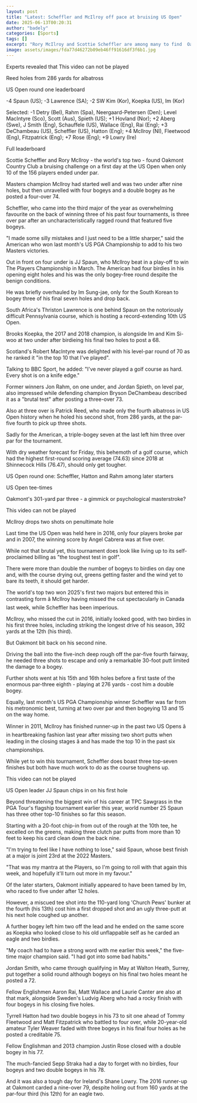 ```yaml
---
layout: post
title: "Latest: Scheffler and McIlroy off pace at bruising US Open"
date: 2025-06-13T00:20:31
author: "badely"
categories: [Sports]
tags: []
excerpt: "Rory McIlroy and Scottie Scheffler are among many to find  Oakmont Country Club a bruising challenge as JJ Spaun sets the pace on day one at the US Op"
image: assets/images/fda77d46272b09eb46ff91616df3f6b1.jpg
---
```


Experts revealed that This video can not be played

Reed holes from 286 yards for albatross

US Open round one leaderboard

-4 Spaun (US); -3 Lawrence (SA); -2 SW Kim (Kor), Koepka (US), Im (Kor)

Selected: -1 Detry (Bel), Rahm (Spa), Neergaard-Petersen (Den); Level MacIntyre (Sco), Scott (Aus), Spieth (US); +1 Hovland (Nor); +2 Aberg (Swe), J Smith (Eng), Schauffele (US), Wallace (Eng), Rai (Eng); +3 DeChambeau (US), Scheffler (US), Hatton (Eng); +4 McIlroy (NI), Fleetwood (Eng), Fitzpatrick (Eng); +7 Rose (Eng); +9 Lowry (Ire)

Full leaderboard

Scottie Scheffler and Rory McIlroy - the world's top two - found Oakmont Country Club a bruising challenge on a first day at the US Open when only 10 of the 156 players ended under par.

Masters champion McIlroy had started well and was two under after nine holes, but then unravelled with four bogeys and a double bogey as he posted a four-over 74.

Scheffler, who came into the third major of the year as overwhelming favourite on the back of winning three of his past four tournaments, is three over par after an uncharacteristically ragged round that featured five bogeys.

"I made some silly mistakes and I just need to be a little sharper," said the American who won last month's US PGA Championship to add to his two Masters victories.

Out in front on four under is JJ Spaun, who McIlroy beat in a play-off to win The Players Championship in March. The American had four birdies in his opening eight holes and his was the only bogey-free round despite the benign conditions.

He was briefly overhauled by Im Sung-jae, only for the South Korean to bogey three of his final seven holes and drop back.

South Africa's Thriston Lawrence is one behind Spaun on the notoriously difficult Pennsylvania course, which is hosting a record-extending 10th US Open.

Brooks Koepka, the 2017 and 2018 champion, is alongside Im and Kim Si-woo at two under after birdieing his final two holes to post a 68.

Scotland's Robert MacIntyre was delighted with his level-par round of 70 as he ranked it "in the top 10 that I've played".

Talking to BBC Sport, he added: "I've never played a golf course as hard. Every shot is on a knife edge."

Former winners Jon Rahm, on one under, and Jordan Spieth, on level par, also impressed while defending champion Bryson DeChambeau described it as a "brutal test" after posting a three-over 73.

Also at three over is Patrick Reed, who made only the fourth albatross in US Open history when he holed his second shot, from 286 yards, at the par-five fourth to pick up three shots.

Sadly for the American, a triple-bogey seven at the last left him three over par for the tournament.

With dry weather forecast for Friday, this behemoth of a golf course, which had the highest first-round scoring average (74.63) since 2018 at Shinnecock Hills (76.47), should only get tougher.

US Open round one: Scheffler, Hatton and Rahm among later starters

US Open tee-times

Oakmont's 301-yard par three - a gimmick or psychological masterstroke?

This video can not be played

McIlroy drops two shots on penultimate hole

Last time the US Open was held here in 2016, only four players broke par and in 2007, the winning score by Angel Cabrera was at five over.

While not that brutal yet, this tournament does look like living up to its self-proclaimed billing as "the toughest test in golf".

There were more than double the number of bogeys to birdies on day one and, with the course drying out, greens getting faster and the wind yet to bare its teeth, it should get harder.

The world's top two won 2025's first two majors but entered this in contrasting form â McIlroy having missed the cut spectacularly in Canada last week, while Scheffler has been imperious.

McIlroy, who missed the cut in 2016, initially looked good, with two birdies in his first three holes, including striking the longest drive of his season, 392 yards at the 12th (his third).

But Oakmont bit back on his second nine.

Driving the ball into the five-inch deep rough off the par-five fourth fairway, he needed three shots to escape and only a remarkable 30-foot putt limited the damage to a bogey.

Further shots went at his 15th and 16th holes before a first taste of the enormous par-three eighth - playing at 276 yards - cost him a double bogey.

Equally, last month's US PGA Championship winner Scheffler was far from his metronomic best, turning at two over par and then bogeying 13 and 15 on the way home.

Winner in 2011, McIlroy has finished runner-up in the past two US Opens â in heartbreaking fashion last year after missing two short putts when leading in the closing stages â and has made the top 10 in the past six championships.

While yet to win this tournament, Scheffler does boast three top-seven finishes but both have much work to do as the course toughens up.

This video can not be played

US Open leader JJ Spaun chips in on his first hole

Beyond threatening the biggest win of his career at TPC Sawgrass in the PGA Tour's flagship tournament earlier this year, world number 25 Spaun has three other top-10 finishes so far this season.

Starting with a 20-foot chip-in from out of the rough at the 10th tee, he excelled on the greens, making three clutch par putts from more than 10 feet to keep his card clean down the back nine.

"I'm trying to feel like I have nothing to lose," said Spaun, whose best finish at a major is joint 23rd at the 2022 Masters.

"That was my mantra at the Players, so I'm going to roll with that again this week, and hopefully it'll turn out more in my favour."

Of the later starters, Oakmont initially appeared to have been tamed by Im, who raced to five under after 12 holes.

However, a miscued tee shot into the 110-yard long 'Church Pews' bunker at the fourth (his 13th) cost him a first dropped shot and an ugly three-putt at his next hole coughed up another.

A further bogey left him two off the lead and he ended on the same score as Koepka who looked close to his old unflappable self as he carded an eagle and two birdies.

"My coach had to have a strong word with me earlier this week," the five-time major champion said. "I had got into some bad habits."

Jordan Smith, who came through qualifying in May at Walton Heath, Surrey, put together a solid round although bogeys on his final two holes meant he posted a 72.

Fellow Englishmen Aaron Rai, Matt Wallace and Laurie Canter are also at that mark, alongside Sweden's Ludvig Aberg who had a rocky finish with four bogeys in his closing five holes.

Tyrrell Hatton had two double bogeys in his 73 to sit one ahead of Tommy Fleetwood and Matt Fitzpatrick who battled to four over, while 20-year-old amateur  Tyler Weaver faded with three bogeys in his final four holes as he posted a creditable 75.

Fellow Englishman and 2013 champion Justin Rose closed with a double bogey in his 77.

The much-fancied Sepp Straka had a day to forget with no birdies, four bogeys and two double bogeys in his 78.

And it was also a tough day for Ireland's Shane Lowry. The 2016 runner-up at Oakmont carded a nine-over 79, despite holing out from 160 yards at the par-four third (his 12th) for an eagle two.

